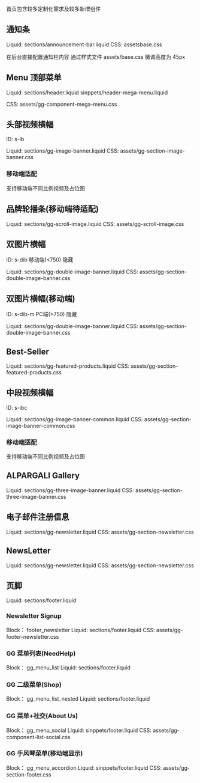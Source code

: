 
首页包含较多定制化需求及较多新增组件

## 通知条

Liquid: sections/announcement-bar.liquid
CSS: assetsbase.css

在后台直接配置通知栏内容
通过样式文件 assets/base.css 微调高度为 45px

## Menu 顶部菜单

Liquid: 
sections/header.liquid
sinppets/header-mega-menu.liquid 

CSS: 
assets/gg-component-mega-menu.css

## 头部视频横幅

ID: s-ib

Liquid: sections/gg-image-banner.liquid
CSS: assets/gg-section-image-banner.css

### 移动端适配
支持移动端不同比例视频及占位图


## 品牌轮播条(移动端待适配)

Liquid: sections/gg-scroll-image.liquid
CSS: assets/gg-scroll-image.css

## 双图片横幅

ID: s-dib
移动端(<750) 隐藏

Liquid: sections/gg-double-image-banner.liquid
CSS: assets/gg-section-double-image-banner.css

## 双图片横幅(移动端)

ID: s-dib-m
PC端(>750) 隐藏

Liquid: sections/gg-double-image-banner.liquid
CSS: assets/gg-section-double-image-banner.css


## Best-Seller

Liquid: sections/gg-featured-products.liquid
CSS: assets/gg-section-featured-products.css


## 中段视频横幅

ID: s-ibc

Liquid: sections/gg-image-banner-common.liquid
CSS: assets/gg-section-image-banner-common.css

### 移动端适配
支持移动端不同比例视频及占位图


## ALPARGALI Gallery

Liquid: sections/gg-three-image-banner.liquid
CSS: assets/gg-section-three-image-banner.css

## 电子邮件注册信息

Liquid: sections/gg-newsletter.liquid
CSS: assets/gg-section-newsletter.css


## NewsLetter

Liquid: sections/gg-newsletter.liquid
CSS: assets/gg-section-newsletter.css


## 页脚

Liquid: sections/footer.liquid

### Newsletter Signup

Block： footer_newsletter
Liquid: sections/footer.liquid 
CSS: assets/gg-footer-newsletter.css


### GG 菜单列表(NeedHelp)

Block： gg_menu_list
Liquid: sections/footer.liquid

### GG 二级菜单(Shop)

Block： gg_menu_list_nested
Liquid: sections/footer.liquid

### GG 菜单+社交(About Us)

Block： gg_menu_social
Liquid: sinppets/footer.liquid
CSS: assets/gg-component-list-social.css


### GG 手风琴菜单(移动端显示)

Block： gg_menu_accordion
Liquid: sinppets/footer.liquid
CSS: assets/gg-section-footer.css





